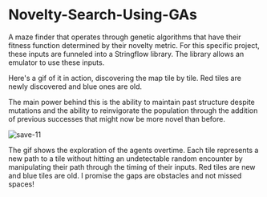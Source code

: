 # Novelty-Search-Using-GAs
A maze finder that operates through genetic algorithms that have their fitness function determined by their novelty metric. For this specific project, these inputs are funneled into a Stringflow library. The library allows an emulator to use these inputs.

Here's a gif of it in action, discovering the map tile by tile. Red tiles are newly discovered and blue ones are old. 

The main power behind this is the ability to maintain past structure despite mutations and the ability to reinvigorate the population through the addition of previous successes that might now be more novel than before.

![save-11](https://user-images.githubusercontent.com/20337549/140167383-dd897a6a-deac-4639-8196-2c954194d516.gif)

The gif shows the exploration of the agents overtime. Each tile represents a new path to a tile without hitting an undetectable random encounter by manipulating their path through the timing of their inputs. Red tiles are new and blue tiles are old. I promise the gaps are obstacles and not missed spaces!
